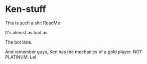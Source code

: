# Ken-stuff

This is such a shit ReadMe

It's almost as bad as




The bot lane.

And remember guys, Ken has the mechanics of a gold player. NOT PLATINUM. Lel
